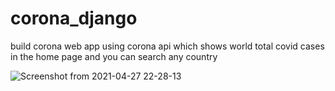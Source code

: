 # corona_django
build corona web app using corona api which shows world total covid cases in the home page and you can search any country 


![Screenshot from 2021-04-27 22-28-13](https://user-images.githubusercontent.com/56231634/121943195-f5457a80-cd6e-11eb-9282-95b6496c373b.png)

